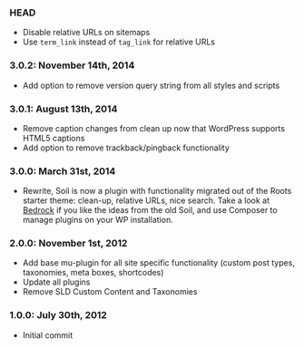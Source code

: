 ### HEAD
* Disable relative URLs on sitemaps
* Use `term_link` instead of `tag_link` for relative URLs

### 3.0.2: November 14th, 2014
* Add option to remove version query string from all styles and scripts

### 3.0.1: August 13th, 2014
* Remove caption changes from clean up now that WordPress supports HTML5 captions
* Add option to remove trackback/pingback functionality

### 3.0.0: March 31st, 2014
* Rewrite, Soil is now a plugin with functionality migrated out of the Roots starter theme: clean-up, relative URLs, nice search. Take a look at [Bedrock](https://github.com/roots/bedrock) if you like the ideas from the old Soil, and use Composer to manage plugins on your WP installation.

### 2.0.0: November 1st, 2012
* Add base mu-plugin for all site specific functionality (custom post types, taxonomies, meta boxes, shortcodes)
* Update all plugins
* Remove SLD Custom Content and Taxonomies

### 1.0.0: July 30th, 2012
* Initial commit
